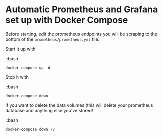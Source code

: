 # Automatic Prometheus and Grafana set up with Docker Compose

Before starting, edit the prometheus endpoints you will be scraping to the bottom
of the `prometheus/prometheus.yml` file.

Start it up with

::bash

	docker-compose up -d

Stop it with

::bash

	docker-compose down

If you want to delete the data volumes (this will delete your prometheus database
and anything else you've stored!

::bash

	docker-compose down -v

